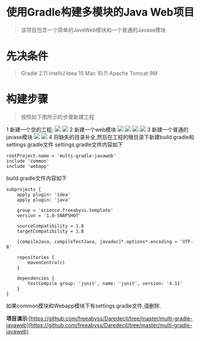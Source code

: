 # 使用Gradle构建多模块的Java Web项目
> 该项目包含一个简单的JaveWeb模块和一个普通的Javase模块

# 先决条件
> Gradle 2.11
> IntelliJ Idea 15
> Mac 10.11
> Apache Tomcat 9M

# 构建步骤
> 按照如下图所示的步骤新建工程

1 新建一个空的工程;
![](statics/1.png)
![](statics/2.png)
2 新建一个web模块
![](statics/3.png)
![](statics/4.png)
![](statics/5.png)
![](statics/6.png)
3 新建一个普通的javase模块
![](statics/7.png)
![](statics/8.png)
4 将缺失的目录补全,然后在工程的根目录下新建build.gradle和settings.gradle文件
settings.gradle文件内容如下
```shell
rootProject.name = 'multi-gradle-javaweb'
include 'common'
include 'webapp'
```
build.gradle文件内容如下
```shell
subprojects {
    apply plugin: 'idea'
    apply plugin: 'java'

    group = 'science.freeabyss.template'
    version = '1.0-SNAPSHOT'

    sourceCompatibility = 1.8
    targetCompatibility = 1.8

    [compileJava, compileTestJava, javadoc]*.options*.encoding = 'UTF-8'

    repositories {
        mavenCentral()
    }

    dependencies {
        testCompile group: 'junit', name: 'junit', version: '4.11'
    }
}

```
如果common模块和Webapp模块下有settings.gradle文件,请删除.

__项目演示:__[https://github.com/freeabyss/Daredecil/tree/master/multi-gradle-javaweb](https://github.com/freeabyss/Daredecil/tree/master/multi-gradle-javaweb)



